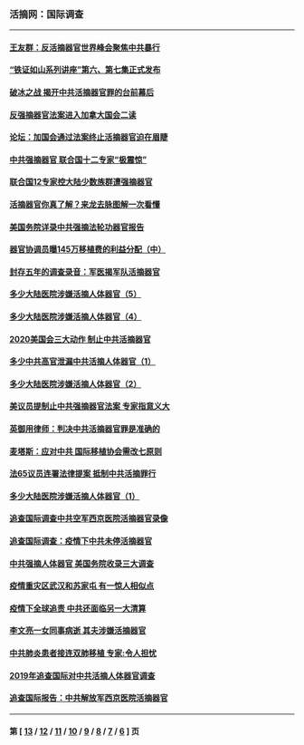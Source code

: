 ### 活摘网：国际调查
---
#### [王友群：反活摘器官世界峰会聚焦中共暴行](../../pages/nf5947/n13250738.md?03130430) 
#### [“铁证如山系列讲座”第六、第七集正式发布](../../pages/nf5947/n13106287.md?03130430) 
#### [破冰之战 揭开中共活摘器官罪的台前幕后](../../pages/nf5947/n13082457.md?03130430) 
#### [反强摘器官法案进入加拿大国会二读](../../pages/nf5947/n13033450.md?03130430) 
#### [论坛：加国会通过法案终止活摘器官迫在眉睫](../../pages/nf5947/n13029839.md?03130430) 
#### [中共强摘器官 联合国十二专家“极震惊”](../../pages/nf5947/n13024313.md?03130430) 
#### [联合国12专家控大陆少数族群遭强摘器官](../../pages/nf5947/n13023877.md?03130430) 
#### [活摘器官你真了解？来龙去脉图解一次看懂](../../pages/nf5947/n13013820.md?03130430) 
#### [美国务院详录中共强摘法轮功器官报告](../../pages/nf5947/n12944519.md?03130430) 
#### [器官协调员曝145万移植费的利益分配（中）](../../pages/nf5947/n12894547.md?03130430) 
#### [封存五年的调查录音：军医揭军队活摘器官](../../pages/nf5947/n12798692.md?03130430) 
#### [多少大陆医院涉嫌活摘人体器官（5）](../../pages/nf5947/n12768383.md?03130430) 
#### [多少大陆医院涉嫌活摘人体器官（4）](../../pages/nf5947/n12664434.md?03130430) 
#### [2020美国会三大动作 制止中共活摘器官](../../pages/nf5947/n12682004.md?03130430) 
#### [多少中共高官泄漏中共活摘人体器官（1）](../../pages/nf5947/n12671234.md?03130430) 
#### [多少大陆医院涉嫌活摘人体器官（2）](../../pages/nf5947/n12655589.md?03130430) 
#### [美议员提制止中共强摘器官法案 专家指意义大](../../pages/nf5947/n12630561.md?03130430) 
#### [英御用律师：判决中共活摘器官罪是准确的](../../pages/nf5947/n12580740.md?03130430) 
#### [麦塔斯：应对中共 国际移植协会需改七原则](../../pages/nf5947/n12514711.md?03130430) 
#### [法65议员连署法律提案 抵制中共活摘罪行](../../pages/nf5947/n12437047.md?03130430) 
#### [多少大陆医院涉嫌活摘人体器官（1）](../../pages/nf5947/n12414284.md?03130430) 
#### [追查国际调查中共空军西京医院活摘器官录像](../../pages/nf5947/n12348837.md?03130430) 
#### [追查国际调查：疫情下中共未停活摘器官](../../pages/nf5947/n12273415.md?03130430) 
#### [中共强摘人体器官 美国务院收录三大调查](../../pages/nf5947/n12181488.md?03130430) 
#### [疫情重灾区武汉和苏家屯 有一惊人相似点](../../pages/nf5947/n12150824.md?03130430) 
#### [疫情下全球追责 中共还面临另一大清算](../../pages/nf5947/n12070397.md?03130430) 
#### [李文亮一女同事病逝 其夫涉嫌活摘器官](../../pages/nf5947/n11957882.md?03130430) 
#### [中共肺炎患者接连双肺移植 专家:令人担忧](../../pages/nf5947/n11945516.md?03130430) 
#### [2019年追查国际对中共活摘人体器官调查](../../pages/nf5947/n11917733.md?03130430) 
#### [追查国际报告：中共解放军西京医院活摘器官](../../pages/nf5947/n11838359.md?03130430) 

---
#### 第 [ [13](./13.md?03130430) / [12](./12.md?03130430) / [11](./11.md?03130430) / [10](./10.md?03130430) / [9](./9.md?03130430) / [8](./8.md?03130430) / [7](./7.md?03130430) / [6](./6.md?03130430) ] 页
